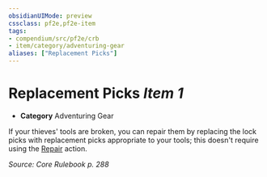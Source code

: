 ```yaml
---
obsidianUIMode: preview
cssclass: pf2e,pf2e-item
tags:
- compendium/src/pf2e/crb
- item/category/adventuring-gear
aliases: ["Replacement Picks"]
---
```

# Replacement Picks *Item 1*  

- **Category** Adventuring Gear

If your thieves' tools are broken, you can repair them by replacing the lock picks with replacement picks appropriate to your tools; this doesn't require using the [Repair](/rules/actions/repair.md) action.

*Source: Core Rulebook p. 288*